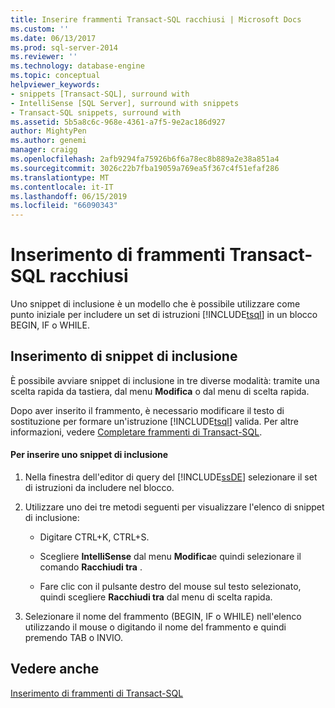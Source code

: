 ```yaml
---
title: Inserire frammenti Transact-SQL racchiusi | Microsoft Docs
ms.custom: ''
ms.date: 06/13/2017
ms.prod: sql-server-2014
ms.reviewer: ''
ms.technology: database-engine
ms.topic: conceptual
helpviewer_keywords:
- snippets [Transact-SQL], surround with
- IntelliSense [SQL Server], surround with snippets
- Transact-SQL snippets, surround with
ms.assetid: 5b5a8c6c-968e-4361-a7f5-9e2ac186d927
author: MightyPen
ms.author: genemi
manager: craigg
ms.openlocfilehash: 2afb9294fa75926b6f6a78ec8b889a2e38a851a4
ms.sourcegitcommit: 3026c22b7fba19059a769ea5f367c4f51efaf286
ms.translationtype: MT
ms.contentlocale: it-IT
ms.lasthandoff: 06/15/2019
ms.locfileid: "66090343"
---
```

# <a name="insert-surround-with-transact-sql-snippets"></a>Inserimento di frammenti Transact-SQL racchiusi
  Uno snippet di inclusione è un modello che è possibile utilizzare come punto iniziale per includere un set di istruzioni [!INCLUDE[tsql](../../includes/tsql-md.md)] in un blocco BEGIN, IF o WHILE.  
  
## <a name="inserting-surround-with-snippets"></a>Inserimento di snippet di inclusione  
 È possibile avviare snippet di inclusione in tre diverse modalità: tramite una scelta rapida da tastiera, dal menu **Modifica** o dal menu di scelta rapida.  
  
 Dopo aver inserito il frammento, è necessario modificare il testo di sostituzione per formare un'istruzione [!INCLUDE[tsql](../../includes/tsql-md.md)] valida. Per altre informazioni, vedere [Completare frammenti di Transact-SQL](complete-transact-sql-snippets.md).  
  
#### <a name="to-insert-a-surround-with-snippet"></a>Per inserire uno snippet di inclusione  
  
1.  Nella finestra dell'editor di query del [!INCLUDE[ssDE](../../includes/ssde-md.md)] selezionare il set di istruzioni da includere nel blocco.  
  
2.  Utilizzare uno dei tre metodi seguenti per visualizzare l'elenco di snippet di inclusione:  
  
    -   Digitare CTRL+K, CTRL+S.  
  
    -   Scegliere **IntelliSense** dal menu **Modifica**e quindi selezionare il comando **Racchiudi tra** .  
  
    -   Fare clic con il pulsante destro del mouse sul testo selezionato, quindi scegliere **Racchiudi tra** dal menu di scelta rapida.  
  
3.  Selezionare il nome del frammento (BEGIN, IF o WHILE) nell'elenco utilizzando il mouse o digitando il nome del frammento e quindi premendo TAB o INVIO.  
  
## <a name="see-also"></a>Vedere anche  
 [Inserimento di frammenti di Transact-SQL](insert-transact-sql-snippets.md)  
  
  
